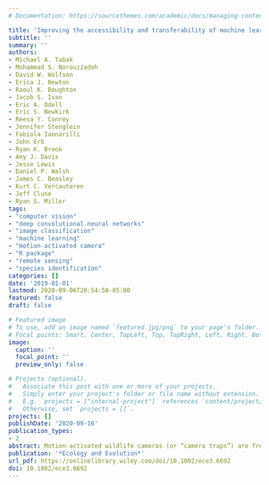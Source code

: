 ```yaml
---
# Documentation: https://sourcethemes.com/academic/docs/managing-content/

title: 'Improving the accessibility and transferability of machine learning algorithms for identification of animals in camera trap images: MLWIC2'
subtitle: ''
summary: ''
authors:
- Michael A. Tabak
- Mohammad S. Norouzzadeh
- David W. Wolfson
- Erica J. Newton
- Raoul K. Boughton
- Jacob S. Ivan
- Eric A. Odell
- Eric S. Newkirk
- Reesa Y. Conrey
- Jennifer Stenglein
- Fabiola Iannarilli
- John Erb
- Ryan K. Brook
- Amy J. Davis
- Jesse Lewis
- Daniel P. Walsh
- James C. Beasley
- Kurt C. Vercauteren
- Jeff Clune
- Ryan S. Miller
tags:
- "computer vision"
- "deep convolutional neural networks"
- "image classification"
- "machine learning"
- "motion-activated camera"
- "R package"
- "remote sensing"
- "species identification"
categories: []
date: '2019-01-01'
lastmod: 2020-09-06T20:54:50-05:00
featured: false
draft: false

# Featured image
# To use, add an image named `featured.jpg/png` to your page's folder.
# Focal points: Smart, Center, TopLeft, Top, TopRight, Left, Right, BottomLeft, Bottom, BottomRight.
image:
  caption: ''
  focal_point: ''
  preview_only: false

# Projects (optional).
#   Associate this post with one or more of your projects.
#   Simply enter your project's folder or file name without extension.
#   E.g. `projects = ["internal-project"]` references `content/project/deep-learning/index.md`.
#   Otherwise, set `projects = []`.
projects: []
publishDate: '2020-09-16'
publication_types:
- 2
abstract: Motion‐activated wildlife cameras (or “camera traps”) are frequently used to remotely and noninvasively observe animals. The vast number of images collected from camera trap projects has prompted some biologists to employ machine learning algorithms to automatically recognize species in these images, or at least filter‐out images that do not contain animals. These approaches are often limited by model transferability, as a model trained to recognize species from one location might not work as well for the same species in different locations. Furthermore, these methods often require advanced computational skills, making them inaccessible to many biologists. We used 3 million camera trap images from 18 studies in 10 states across the United States of America to train two deep neural networks, one that recognizes 58 species, the “species model,” and one that determines if an image is empty or if it contains an animal, the “empty‐animal model.” Our species model and empty‐animal model had accuracies of 96.8% and 97.3%, respectively. Furthermore, the models performed well on some out‐of‐sample datasets, as the species model had 91% accuracy on species from Canada (accuracy range 36%–91% across all out‐of‐sample datasets) and the empty‐animal model achieved an accuracy of 91%–94% on out‐of‐sample datasets from different continents. Our software addresses some of the limitations of using machine learning to classify images from camera traps. By including many species from several locations, our species model is potentially applicable to many camera trap studies in North America. We also found that our empty‐animal model can facilitate removal of images without animals globally. We provide the trained models in an R package (MLWIC2: Machine Learning for Wildlife Image Classification in R), which contains Shiny Applications that allow scientists with minimal programming experience to use trained models and train new models in six neural network architectures with varying depths.
publication: '*Ecology and Evolution*'
url_pdf: https://onlinelibrary.wiley.com/doi/10.1002/ece3.6692
doi: 10.1002/ece3.6692
---
```

